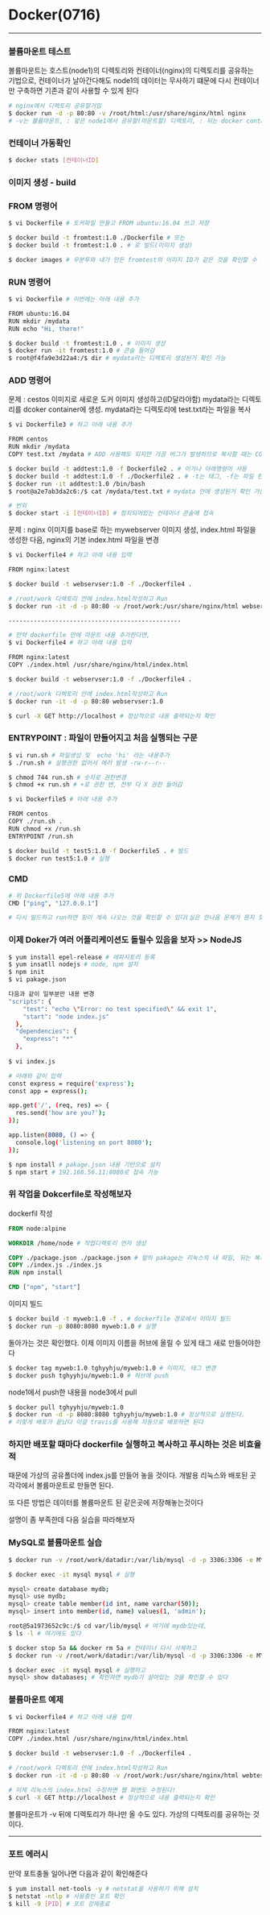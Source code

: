 # Docker(0716)

---

### 볼륨마운트 테스트

볼륨마운트는 호스트(node1)의 디렉토리와 컨테이너(nginx)의 디렉토리를 공유하는 기법으로, 컨테이너가 날아간다해도 node1의 데이터는 무사하기 떄문에 다시 컨테이너만 구축하면 기존과 같이 사용할 수 있게 된다

```sh
# nginx에서 디렉토리 공유할거임
$ docker run -d -p 80:80 -v /root/html:/usr/share/nginx/html nginx
# -v는 볼륨마운트, : 앞은 node1에서 공유할(마운트할) 디렉토리, : 뒤는 docker container인 nginx안의 디렉토리 
```



### 컨테이너 가동확인

```sh
$ docker stats [컨테이너ID]
```



### 이미지 생성 - build

### FROM 명령어

```sh
$ vi Dockerfile # 도커파일 만들고 FROM ubuntu:16.04 쓰고 저장

$ docker build -t fromtest:1.0 ./Dockerfile # 또는
$ docker build -t fromtest:1.0 . # 로 빌드(이미지 생성)

$ docker images # 우분투와 내가 만든 fromtest의 이미지 ID가 같은 것을 확인할 수 있다. 베이스 이미지가 같기 때문이다
```



### RUN  명령어

```sh
$ vi Dockerfile # 이번에는 아래 내용 추가

FROM ubuntu:16.04
RUN mkdir /mydata
RUN echo "Hi, there!"

$ docker build -t fromtest:1.0 . # 이미지 생성
$ docker run -it fromtest:1.0 # 콘솔 들어감
$ root@f4fa9e3d22a4:/$ dir # mydata라는 디렉토리 생성된거 확인 가능
```



### ADD 명령어

문제 : cestos 이미지로 새로운 도커 이미지 생성하고(ID달라야함) mydata라는 디렉토리를 dcoker container에 생성. mydata라는 디렉토리에 test.txt라는 파일을 복사

```sh
$ vi Dockerfile3 # 하고 아래 내용 추가

FROM centos
RUN mkdir /mydata
COPY test.txt /mydata # ADD 사용해도 되지만 가끔 버그가 발생하므로 복사할 때는 COPY를 사용해준다

$ docker build -t addtest:1.0 -f Dockerfile2 . # 이거나 아래명령어 사용
$ docker build -t addtest:1.0 -f ./Dockerfile2 . # -t는 태그, -f는 파일 현재경로에 dockerfile2를 사용하겠다
$ docker run -it addtest:1.0 /bin/bash
$ root@a2e7ab3da2c6:/$ cat /mydata/test.txt # mydata 안에 생성된거 확인 가능

# 번외
$ docker start -i [컨테이너ID] # 정지되어있는 컨테이너 콘솔에 접속
```



문제 : nginx 이미지를 base로 하는 mywebserver 이미지 생성, index.html 파일을 생성한 다음, nginx의 기본 index.html 파일을 변경

```sh
$ vi Dockerfile4 # 하고 아래 내용 입력

FROM nginx:latest

$ docker build -t webservser:1.0 -f ./Dockerfile4 .

# /root/work 디렉토리 안에 index.html작성하고 Run
$ docker run -it -d -p 80:80 -v /root/work:/usr/share/nginx/html webservser:1.0

------------------------------------------------

# 만약 dockerfile 안에 마운트 내용 추가한다면,
$ vi Dockerfile4 # 하고 아래 내용 입력

FROM nginx:latest
COPY ./index.html /usr/share/nginx/html/index.html

$ docker build -t webservser:1.0 -f ./Dockerfile4 .

# /root/work 디렉토리 안에 index.html작성하고 Run
$ docker run -it -d -p 80:80 webservser:1.0

$ curl -X GET http://localhost # 정상적으로 내용 출력되는지 확인
```



### ENTRYPOINT : 파일이 만들어지고 처음 실행되는 구문

```sh
$ vi run.sh # 파일생성 및  echo 'hi' 라는 내용추가
$ ./run.sh # 실행권한 없어서 에러 발생 -rw-r--r--

$ chmod 744 run.sh # 숫자로 권한변경
$ chmod +x run.sh # +로 권한 변, 전부 다 X 권한 들어감

$ vi Dockerfile5 # 아래 내용 추가

FROM centos
COPY ./run.sh .
RUN chmod +x /run.sh
ENTRYPOINT /run.sh

$ docker build -t test5:1.0 -f Dockerfile5 . # 빌드
$ docker run test5:1.0 # 실행
```



### CMD

```sh
# 위 Dockerfile5에 아래 내용 추가
CMD ["ping", "127.0.0.1"]

# 다시 빌드하고 run하면 핑이 계속 나오는 것을 확인할 수 있다(실은 안나옴 문제가 뭔지 찾아보자)
```



### 이제 Doker가 여러 어플리케이션도 돌릴수 있음을 보자 >> NodeJS

```sh
$ yum install epel-release # 레파지토리 등록
$ yum insatll nodejs # node, npm 설치
$ npm init
$ vi pakage.json

다음과 같이 일부분만 내용 변경
"scripts": {
    "test": "echo \"Error: no test specified\" && exit 1",
    "start": "node index.js"
  },
  "dependencies": {
    "express": "*"
  },
  
$ vi index.js

# 아래와 같이 입력  
const express = require('express');
const app = express();

app.get('/', (req, res) => {
  res.send('how are you?');
});

app.listen(8080, () => {
  console.log('listening on port 8080');
});

$ npm install # pakage.json 내용 기반으로 설치
$ npm start # 192.168.56.11:8080로 접속 가능
```



### 위 작업을 Dokcerfile로 작성해보자

dockerfil 작성

```dockerfile
FROM node:alpine

WORKDIR /home/node # 작업디렉토리 먼저 생성

COPY ./package.json ./package.json # 앞의 pakage는 리눅스의 내 파일, 뒤는 복사될 파일의 경로와 이름
COPY ./index.js ./index.js
RUN npm install

CMD ["npm", "start"]
```

이미지 빌드

```sh
$ docker build -t myweb:1.0 -f . # dockerfile 경로에서 이미지 빌드
$ docker run -p 8080:8080 myweb:1.0 # 실행
```

돌아가는 것은 확인했다. 이제 이미지 이름을 허브에 올릴 수 있게 태그 새로 만들어야한다

```sh
$ docker tag myweb:1.0 tghyyhju/myweb:1.0 # 이미지, 태그 변경
$ docker push tghyyhju/myweb:1.0 # 허브에 push
```

node1에서 push한 내용을 node3에서 pull

```sh
$ docker pull tghyyhju/myweb:1.0
$ docker run -d -p 8080:8080 tghyyhju/myweb:1.0 # 정상적으로 실행된다.
# 이렇게 배포가 끝났다 이걸 travis를 사용해 자동으로 배포하면 된다
```

### 하지만 배포할 때마다 dockerfile 실행하고 복사하고 푸시하는 것은 비효율적

때문에 가상의 공유폴더에 index.js를 만들어 놓을 것이다. 개발용 리눅스와 배포된 곳 각각에서 볼륨마운트로 만들면 된다.

또 다른 방법은 데이터를 볼륨마운트 된 같은곳에 저장해놓는것이다

설명이 좀 부족한데 다음 실습을 따라해보자

### MySQL로 볼륨마운트 실습

```sh
$ docker run -v /root/work/datadir:/var/lib/mysql -d -p 3306:3306 -e MYSQL_ALLOW_EMPTY_PASSWORD=true --name mysql mysql:5.7 # mysql을 볼륨마운트를 걸면서 생성. 이제 mysql이 삭제되어도 데이터가 안날아감

$ docker exec -it mysql mysql # 실행

mysql> create database mydb;
mysql> use mydb;
mysql> create table member(id int, name varchar(50));
mysql> insert into member(id, name) values(1, 'admin');

root@5a1973652c9c:/$ cd var/lib/mysql # 여기에 mydb있는데,
$ ls -l # 여기에도 있다

$ docker stop 5a && docker rm 5a # 컨테이너 다시 삭제하고
$ docker run -v /root/work/datadir:/var/lib/mysql -d -p 3306:3306 -e MYSQL_ALLOW_EMPTY_PASSWORD=true --name mysql mysql:5.7 # 올린다

$ docker exec -it mysql mysql # 실행하고
mysql> show databases; # 확인하면 mydb가 살아있는 것을 확인할 수 있다
```



### 볼륨마운트 예제

```sh
$ vi Dockerfile4 # 하고 아래 내용 입력

FROM nginx:latest
COPY ./index.html /usr/share/nginx/html/index.html

$ docker build -t webservser:1.0 -f ./Dockerfile4 .

# /root/work 디렉토리 안에 index.html작성하고 Run
$ docker run -it -d -p 80:80 -v /root/work:/usr/share/nginx/html webtest:1.0

# 이제 리눅스의 index.html 수정하면 웹 화면도 수정된다!
$ curl -X GET http://localhost # 정상적으로 내용 출력되는지 확인
```

볼륨마운트가 -v 뒤에 디렉토리가 하나만 올 수도 있다. 가상의 디렉토리를 공유하는 것이다.

---



### 포트 에러시

만약 포트충돌 일어나면 다음과 같이 확인해준다

```sh
$ yum install net-tools -y # netstat을 사용하기 위해 설치
$ netstat -ntlp # 사용중인 포트 확인
$ kill -9 [PID] # 포트 강제종료
```

